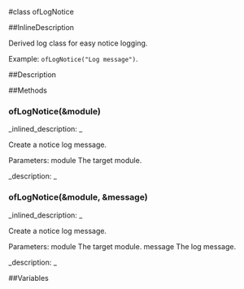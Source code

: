 #class ofLogNotice


<!--
_visible: True_
_advanced: True_
_istemplated: False_
_extends: ofLog_
-->

##InlineDescription

Derived log class for easy notice logging.

Example: `ofLogNotice("Log message")`.





##Description





##Methods



### ofLogNotice(&module)

<!--
_syntax: ofLogNotice(&module)_
_name: ofLogNotice_
_returns: _
_returns_description: _
_parameters: const string &module_
_access: public_
_version_started: 007_
_version_deprecated: _
_summary: _
_constant: False_
_static: False_
_visible: True_
_advanced: False_
-->

_inlined_description: _

Create a notice log message.

Parameters:
module The target module.





_description: _







<!----------------------------------------------------------------------------->

### ofLogNotice(&module, &message)

<!--
_syntax: ofLogNotice(&module, &message)_
_name: ofLogNotice_
_returns: _
_returns_description: _
_parameters: const string &module, const string &message_
_access: public_
_version_started: 007_
_version_deprecated: _
_summary: _
_constant: False_
_static: False_
_visible: True_
_advanced: False_
-->

_inlined_description: _

Create a notice log message.

Parameters:
module The target module.
message The log message.





_description: _







<!----------------------------------------------------------------------------->

##Variables



